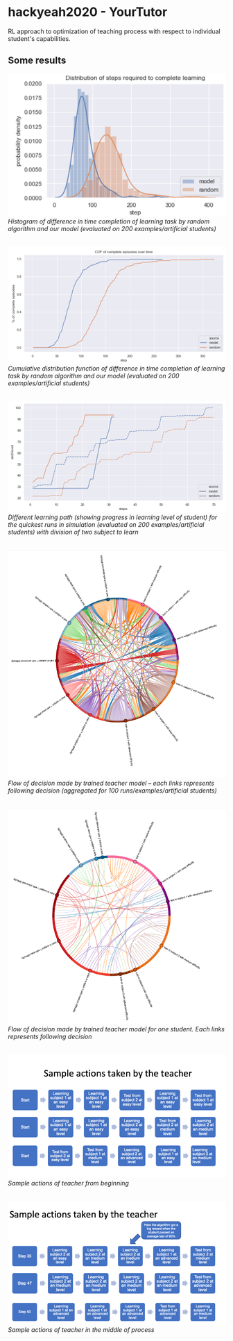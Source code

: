 # hackyeah2020 - YourTutor

RL approach to optimization of teaching process with respect to individual student's capabilities.


## Some results
![](images/pic1.png)
*Histogram of difference in time completion of learning task by random algorithm and our model (evaluated on 200 examples/artificial students)*
\
\
\
![](images/pic2.png)
*Cumulative distribution function of difference in time completion of learning task by random algorithm and our model (evaluated on 200 examples/artificial students)*
\
\
\
![](images/pic3.png)
*Different learning path (showing progress in learning level of student) for the quickest runs in simulation (evaluated on 200 examples/artificial students) with division of two subject to learn*
\
\
\
![](images/pic4.png)
*Flow of decision made by trained teacher model – each links represents following decision (aggregated for 100 runs/examples/artificial students)*
\
\
\
![](images/pic5.png)
*Flow of decision made by trained teacher model for one student. Each links represents following decision*
\
\
\
![](images/pic6.png)
*Sample actions of teacher from beginning*
\
\
\
![](images/pic7.png)
*Sample actions of teacher in the middle of process*
